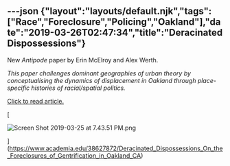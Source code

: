 ---json
{"layout":"layouts/default.njk","tags":["Race","Foreclosure","Policing","Oakland"],"date":"2019-03-26T02:47:34","title":"Deracinated Dispossessions"}
---

New _Antipode_ paper by Erin McElroy and Alex Werth.

_This paper challenges dominant geographies of urban theory by conceptualising the dynamics of displacement in Oakland through place-specific histories of racial/spatial politics._

[Click to read article.](https://www.academia.edu/38627872/Deracinated_Dispossessions_On_the_Foreclosures_of_Gentrification_in_Oakland_CA)

[

![Screen Shot 2019-03-25 at 7.43.51 PM.png](https://images.squarespace-cdn.com/content/v1/52b7d7a6e4b0b3e376ac8ea2/1553568301285-HUIUSHZWNOZYROEI610V/ke17ZwdGBToddI8pDm48kKA6oAJqrYsIALmaTLcQGlRZw-zPPgdn4jUwVcJE1ZvWQUxwkmyExglNqGp0IvTJZamWLI2zvYWH8K3-s_4yszcp2ryTI0HqTOaaUohrI8PIDLZwIU7ZEjecuoc6Q3BgDQn1tu2EhFsx5g4hc5z_7mc/Screen+Shot+2019-03-25+at+7.43.51+PM.png)

](https://www.academia.edu/38627872/Deracinated_Dispossessions_On_the_Foreclosures_of_Gentrification_in_Oakland_CA)